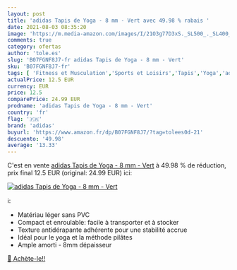 ```yaml
---
layout: post
title: 'adidas Tapis de Yoga - 8 mm - Vert avec 49.98 % rabais '
date: 2021-08-03 08:35:20
image: 'https://m.media-amazon.com/images/I/21O3g77D3xS._SL500_._SL400_.jpg'
comments: true
category: ofertas
author: 'tole.es'
slug: 'B07FGNF8J7-fr adidas Tapis de Yoga - 8 mm - Vert'
sku: 'B07FGNF8J7-fr'
tags: [ 'Fitness et Musculation','Sports et Loisirs','Tapis','Yoga','adidas', ]
actualPrice: 12.5 EUR
currency: EUR
price: 12.5
comparePrice: 24.99 EUR
prodname: 'adidas Tapis de Yoga - 8 mm - Vert'
country: 'fr'
flag: '🇫🇷'
brand: 'adidas'
buyurl: 'https://www.amazon.fr/dp/B07FGNF8J7/?tag=tolees0d-21'
descuento: '49.98'
average: '13.33'
---
```


C'est en vente [adidas Tapis de Yoga - 8 mm - Vert](https://www.amazon.fr/dp/B07FGNF8J7/?tag=tolees0d-21)  à  49.98 % de réduction, prix final  12.5 EUR (original: 24.99 EUR) ici:

[![adidas Tapis de Yoga - 8 mm - Vert](https://m.media-amazon.com/images/I/21O3g77D3xS._SL500_._SL400_.jpg)](https://www.amazon.fr/dp/B07FGNF8J7/?tag=tolees0d-21)

ℹ️:

- Matériau léger sans PVC
- Compact et enroulable: facile à transporter et à stocker
- Texture antidérapante adhérente pour une stabilité accrue
- Idéal pour le yoga et la méthode pilâtes
- Ample amorti - 8mm dépaisseur

[🛒 Achète-le!!](https://www.amazon.fr/dp/B07FGNF8J7/?tag=tolees0d-21)
